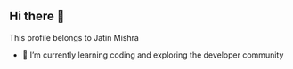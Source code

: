 ## Hi there 👋
This profile belongs to Jatin Mishra
- 🌱 I’m currently learning coding and exploring the developer community
